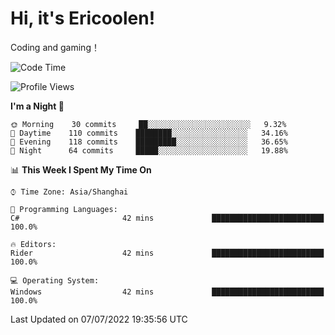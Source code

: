 # Hi, it's Ericoolen!
Coding and gaming！

<!--START_SECTION:waka-->
![Code Time](http://img.shields.io/badge/Code%20Time-320%20hrs%2030%20mins-blue)

![Profile Views](http://img.shields.io/badge/Profile%20Views-1-blue)

**I'm a Night 🦉** 

```text
🌞 Morning    30 commits     ██░░░░░░░░░░░░░░░░░░░░░░░   9.32% 
🌆 Daytime    110 commits    ████████░░░░░░░░░░░░░░░░░   34.16% 
🌃 Evening    118 commits    █████████░░░░░░░░░░░░░░░░   36.65% 
🌙 Night      64 commits     █████░░░░░░░░░░░░░░░░░░░░   19.88%

```


📊 **This Week I Spent My Time On** 

```text
⌚︎ Time Zone: Asia/Shanghai

💬 Programming Languages: 
C#                       42 mins             █████████████████████████   100.0%

🔥 Editors: 
Rider                    42 mins             █████████████████████████   100.0%

💻 Operating System: 
Windows                  42 mins             █████████████████████████   100.0%

```


 Last Updated on 07/07/2022 19:35:56 UTC
<!--END_SECTION:waka-->

